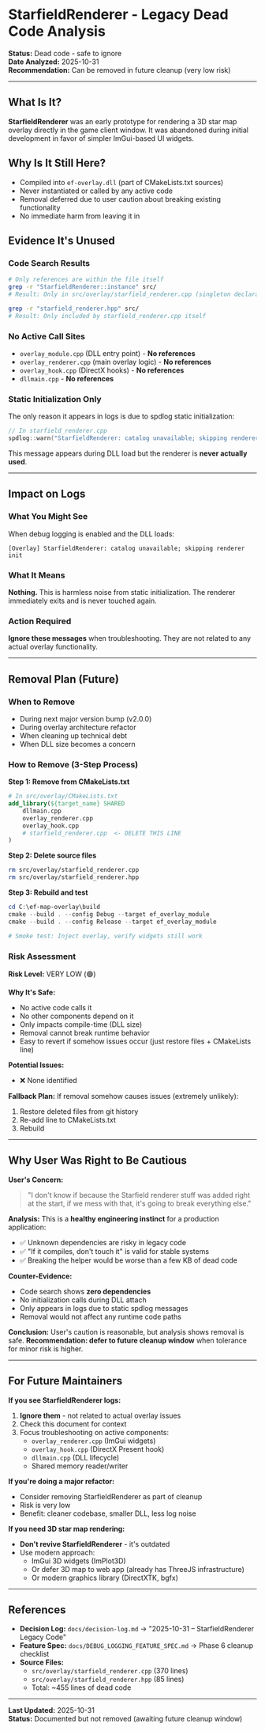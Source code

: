 # StarfieldRenderer - Legacy Dead Code Analysis

**Status:** Dead code - safe to ignore  
**Date Analyzed:** 2025-10-31  
**Recommendation:** Can be removed in future cleanup (very low risk)

---

## What Is It?

**StarfieldRenderer** was an early prototype for rendering a 3D star map overlay directly in the game client window. It was abandoned during initial development in favor of simpler ImGui-based UI widgets.

## Why Is It Still Here?

- Compiled into `ef-overlay.dll` (part of CMakeLists.txt sources)
- Never instantiated or called by any active code
- Removal deferred due to user caution about breaking existing functionality
- No immediate harm from leaving it in

## Evidence It's Unused

### Code Search Results
```bash
# Only references are within the file itself
grep -r "StarfieldRenderer::instance" src/
# Result: Only in src/overlay/starfield_renderer.cpp (singleton declaration)

grep -r "starfield_renderer.hpp" src/
# Result: Only included by starfield_renderer.cpp itself
```

### No Active Call Sites
- `overlay_module.cpp` (DLL entry point) - **No references**
- `overlay_renderer.cpp` (main overlay logic) - **No references**
- `overlay_hook.cpp` (DirectX hooks) - **No references**
- `dllmain.cpp` - **No references**

### Static Initialization Only
The only reason it appears in logs is due to spdlog static initialization:
```cpp
// In starfield_renderer.cpp
spdlog::warn("StarfieldRenderer: catalog unavailable; skipping renderer init");
```

This message appears during DLL load but the renderer is **never actually used**.

---

## Impact on Logs

### What You Might See
When debug logging is enabled and the DLL loads:
```
[Overlay] StarfieldRenderer: catalog unavailable; skipping renderer init
```

### What It Means
**Nothing.** This is harmless noise from static initialization. The renderer immediately exits and is never touched again.

### Action Required
**Ignore these messages** when troubleshooting. They are not related to any actual overlay functionality.

---

## Removal Plan (Future)

### When to Remove
- During next major version bump (v2.0.0)
- During overlay architecture refactor
- When cleaning up technical debt
- When DLL size becomes a concern

### How to Remove (3-Step Process)

**Step 1: Remove from CMakeLists.txt**
```cmake
# In src/overlay/CMakeLists.txt
add_library(${target_name} SHARED
    dllmain.cpp
    overlay_renderer.cpp
    overlay_hook.cpp
    # starfield_renderer.cpp  <- DELETE THIS LINE
)
```

**Step 2: Delete source files**
```bash
rm src/overlay/starfield_renderer.cpp
rm src/overlay/starfield_renderer.hpp
```

**Step 3: Rebuild and test**
```powershell
cd C:\ef-map-overlay\build
cmake --build . --config Debug --target ef_overlay_module
cmake --build . --config Release --target ef_overlay_module

# Smoke test: Inject overlay, verify widgets still work
```

### Risk Assessment
**Risk Level:** VERY LOW (🟢)

**Why It's Safe:**
- No active code calls it
- No other components depend on it
- Only impacts compile-time (DLL size)
- Removal cannot break runtime behavior
- Easy to revert if somehow issues occur (just restore files + CMakeLists line)

**Potential Issues:**
- ❌ None identified

**Fallback Plan:**
If removal somehow causes issues (extremely unlikely):
1. Restore deleted files from git history
2. Re-add line to CMakeLists.txt
3. Rebuild

---

## Why User Was Right to Be Cautious

**User's Concern:**
> "I don't know if because the Starfield renderer stuff was added right at the start, if we mess with that, it's going to break everything else."

**Analysis:**
This is a **healthy engineering instinct** for a production application:
- ✅ Unknown dependencies are risky in legacy code
- ✅ "If it compiles, don't touch it" is valid for stable systems
- ✅ Breaking the helper would be worse than a few KB of dead code

**Counter-Evidence:**
- Code search shows **zero dependencies**
- No initialization calls during DLL attach
- Only appears in logs due to static spdlog messages
- Removal would not affect any runtime code paths

**Conclusion:**
User's caution is reasonable, but analysis shows removal is safe. **Recommendation: defer to future cleanup window** when tolerance for minor risk is higher.

---

## For Future Maintainers

**If you see StarfieldRenderer logs:**
1. **Ignore them** - not related to actual overlay issues
2. Check this document for context
3. Focus troubleshooting on active components:
   - `overlay_renderer.cpp` (ImGui widgets)
   - `overlay_hook.cpp` (DirectX Present hook)
   - `dllmain.cpp` (DLL lifecycle)
   - Shared memory reader/writer

**If you're doing a major refactor:**
- Consider removing StarfieldRenderer as part of cleanup
- Risk is very low
- Benefit: cleaner codebase, smaller DLL, less log noise

**If you need 3D star map rendering:**
- **Don't revive StarfieldRenderer** - it's outdated
- Use modern approach:
  - ImGui 3D widgets (ImPlot3D)
  - Or defer 3D map to web app (already has ThreeJS infrastructure)
  - Or modern graphics library (DirectXTK, bgfx)

---

## References

- **Decision Log:** `docs/decision-log.md` → "2025-10-31 – StarfieldRenderer Legacy Code"
- **Feature Spec:** `docs/DEBUG_LOGGING_FEATURE_SPEC.md` → Phase 6 cleanup checklist
- **Source Files:**
  - `src/overlay/starfield_renderer.cpp` (370 lines)
  - `src/overlay/starfield_renderer.hpp` (85 lines)
  - Total: ~455 lines of dead code

---

**Last Updated:** 2025-10-31  
**Status:** Documented but not removed (awaiting future cleanup window)
